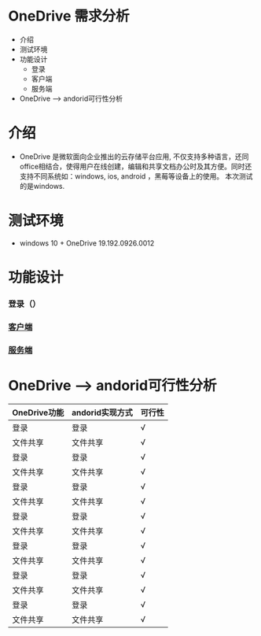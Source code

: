# OneDrive 需求分析
  - 介绍
  - 测试环境
  - 功能设计
      - 登录
      - 客户端
      - 服务端
  - OneDrive --> andorid可行性分析

# 介绍
  - OneDrive 是微软面向企业推出的云存储平台应用, 不仅支持多种语言，还同office相结合，使得用户在线创建，编辑和共享文档办公时及其方便。同时还支持不同系统如：windows,
  ios, android ，黑莓等设备上的使用。 本次测试的是windows.
# 测试环境
  - windows 10 + OneDrive 19.192.0926.0012 

# 功能设计
### 登录（）
### [客户端](https://github.com/openthos/multiwin-analysis/blob/master/multiwindow/dongpeng/%E5%AE%A2%E6%88%B7%E7%AB%AF.md)
### [服务端](https://github.com/openthos/multiwin-analysis/blob/master/multiwindow/dongpeng/%E6%9C%8D%E5%8A%A1%E7%AB%AF.md)

# OneDrive --> andorid可行性分析
|OneDrive功能|andorid实现方式|可行性|
|---|---|---|
|登录|登录|√|
|文件共享|文件共享|√|
|登录|登录|√|
|文件共享|文件共享|√|
|登录|登录|√|
|文件共享|文件共享|√|
|登录|登录|√|
|文件共享|文件共享|√|
|登录|登录|√|
|文件共享|文件共享|√|
|登录|登录|√|
|文件共享|文件共享|√|
|登录|登录|√|
|文件共享|文件共享|√|




